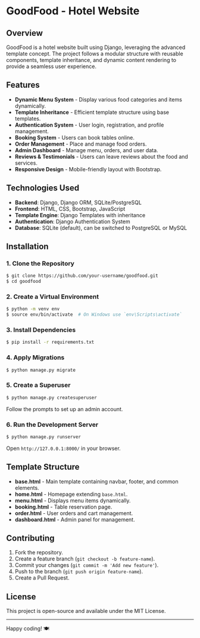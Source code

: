 # GoodFood - Hotel Website

## Overview
GoodFood is a hotel website built using Django, leveraging the advanced template concept. The project follows a modular structure with reusable components, template inheritance, and dynamic content rendering to provide a seamless user experience.

## Features
- **Dynamic Menu System** - Display various food categories and items dynamically.
- **Template Inheritance** - Efficient template structure using base templates.
- **Authentication System** - User login, registration, and profile management.
- **Booking System** - Users can book tables online.
- **Order Management** - Place and manage food orders.
- **Admin Dashboard** - Manage menu, orders, and user data.
- **Reviews & Testimonials** - Users can leave reviews about the food and services.
- **Responsive Design** - Mobile-friendly layout with Bootstrap.

## Technologies Used
- **Backend**: Django, Django ORM, SQLite/PostgreSQL
- **Frontend**: HTML, CSS, Bootstrap, JavaScript
- **Template Engine**: Django Templates with inheritance
- **Authentication**: Django Authentication System
- **Database**: SQLite (default), can be switched to PostgreSQL or MySQL

## Installation

### 1. Clone the Repository
```sh
$ git clone https://github.com/your-username/goodfood.git
$ cd goodfood
```

### 2. Create a Virtual Environment
```sh
$ python -m venv env
$ source env/bin/activate  # On Windows use `env\Scripts\activate`
```

### 3. Install Dependencies
```sh
$ pip install -r requirements.txt
```

### 4. Apply Migrations
```sh
$ python manage.py migrate
```

### 5. Create a Superuser
```sh
$ python manage.py createsuperuser
```
Follow the prompts to set up an admin account.

### 6. Run the Development Server
```sh
$ python manage.py runserver
```
Open `http://127.0.0.1:8000/` in your browser.

## Template Structure
- **base.html** - Main template containing navbar, footer, and common elements.
- **home.html** - Homepage extending `base.html`.
- **menu.html** - Displays menu items dynamically.
- **booking.html** - Table reservation page.
- **order.html** - User orders and cart management.
- **dashboard.html** - Admin panel for management.

## Contributing
1. Fork the repository.
2. Create a feature branch (`git checkout -b feature-name`).
3. Commit your changes (`git commit -m 'Add new feature'`).
4. Push to the branch (`git push origin feature-name`).
5. Create a Pull Request.

## License
This project is open-source and available under the MIT License.

---
Happy coding! 🍽️

